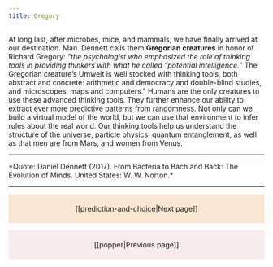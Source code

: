 ```yaml
---
title: Gregory
---
```

At long last, after microbes, mice, and mammals, we have finally arrived at our destination. Man. Dennett calls them **Gregorian creatures** in honor of Richard Gregory: *"the psychologist who emphasized the role of thinking tools in providing thinkers with what he called “potential intelligence.”* The Gregorian creature’s Umwelt is well stocked with thinking tools, both abstract and concrete: arithmetic and democracy and double-blind studies, and microscopes, maps and computers." Humans are the only creatures to use these advanced thinking tools. They further enhance our ability to extract ever more predictive patterns from randomness. Not only can we build a virtual model of the world, but we can use that environment to infer rules about the real world. Our thinking tools help us understand the structure of the universe, particle physics, quantum entanglement, as well as that men are from Mars, and women from Venus.
<hr>
*Quote: Daniel Dennett (2017). From Bacteria to Bach and Back: The Evolution of Minds. United States: W. W. Norton.*
<hr>

<p style="text-align: center; background-color: #fae6d1; padding: 20px">[[prediction-and-choice|Next page]]</p>
<p style="text-align: center; background-color: #f9ecec; padding: 20px">[[popper|Previous page]]</p>